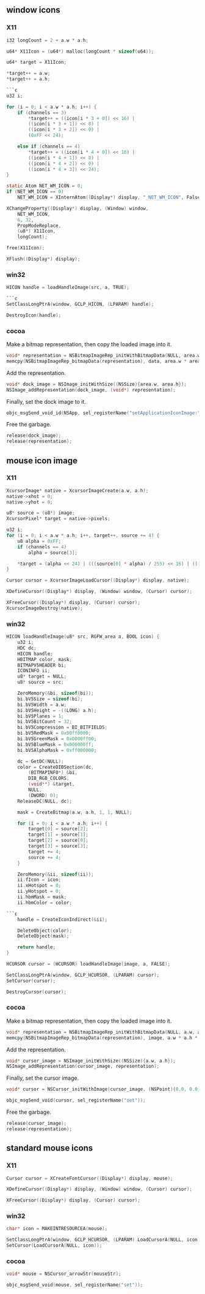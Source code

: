 
## window icons 

### X11
```c
i32 longCount = 2 + a.w * a.h;

u64* X11Icon = (u64*) malloc(longCount * sizeof(u64));
```

```c
u64* target = X11Icon;

*target++ = a.w;
*target++ = a.h;

```c
u32 i;

for (i = 0; i < a.w * a.h; i++) {
    if (channels == 3)
        *target++ = ((icon[i * 3 + 0]) << 16) |
        ((icon[i * 3 + 1]) << 8) |
        ((icon[i * 3 + 2]) << 0) |
        (0xFF << 24);

    else if (channels == 4)
        *target++ = ((icon[i * 4 + 0]) << 16) |
        ((icon[i * 4 + 1]) << 8) |
        ((icon[i * 4 + 2]) << 0) |
        ((icon[i * 4 + 3]) << 24);
}
```

```c
static Atom NET_WM_ICON = 0;
if (NET_WM_ICON == 0)
    NET_WM_ICON = XInternAtom((Display*) display, "_NET_WM_ICON", False);

XChangeProperty((Display*) display, (Window) window,
    NET_WM_ICON,
    6, 32,
    PropModeReplace,
    (u8*) X11Icon,
    longCount);
```

```c
free(X11Icon);

XFlush((Display*) display);
```

### win32

```c
HICON handle = loadHandleImage(src, a, TRUE);

```c
SetClassLongPtrA(window, GCLP_HICON, (LPARAM) handle);
```

```c
DestroyIcon(handle);
```

### cocoa

Make a bitmap representation, then copy the loaded image into it.
```c
void* representation = NSBitmapImageRep_initWithBitmapData(NULL, area.w, area.h, 8, channels, (channels == 4), false, "NSCalibratedRGBColorSpace", 1 << 1, area.w * channels, 8 * channels);
memcpy(NSBitmapImageRep_bitmapData(representation), data, area.w * area.h * channels);
```

Add the representation.
```c
void* dock_image = NSImage_initWithSize((NSSize){area.w, area.h});
NSImage_addRepresentation(dock_image, (void*) representation);
```

Finally, set the dock image to it.

```c
objc_msgSend_void_id(NSApp, sel_registerName("setApplicationIconImage:"), dock_image);
```

Free the garbage.
```c
release(dock_image);
release(representation);
```



## mouse icon image

### X11
```c
XcursorImage* native = XcursorImageCreate(a.w, a.h);
native->xhot = 0;
native->yhot = 0;
```

```c
u8* source = (u8*) image;
XcursorPixel* target = native->pixels;
```

```c
u32 i;
for (i = 0; i < a.w * a.h; i++, target++, source += 4) {
    u8 alpha = 0xFF;
    if (channels == 4)
        alpha = source[3];

    *target = (alpha << 24) | (((source[0] * alpha) / 255) << 16) | (((source[1] * alpha) / 255) << 8) | (((source[2] * alpha) / 255) << 0);
}
```

```c
Cursor cursor = XcursorImageLoadCursor((Display*) display, native);
```

```c
XDefineCursor((Display*) display, (Window) window, (Cursor) cursor);
```

```c
XFreeCursor((Display*) display, (Cursor) cursor);
XcursorImageDestroy(native);
```

### win32

```c
HICON loadHandleImage(u8* src, RGFW_area a, BOOL icon) {
    u32 i;
    HDC dc;
    HICON handle;
    HBITMAP color, mask;
    BITMAPV5HEADER bi;
    ICONINFO ii;
    u8* target = NULL;
    u8* source = src;

    ZeroMemory(&bi, sizeof(bi));
    bi.bV5Size = sizeof(bi);
    bi.bV5Width = a.w;
    bi.bV5Height = -((LONG) a.h);
    bi.bV5Planes = 1;
    bi.bV5BitCount = 32;
    bi.bV5Compression = BI_BITFIELDS;
    bi.bV5RedMask = 0x00ff0000;
    bi.bV5GreenMask = 0x0000ff00;
    bi.bV5BlueMask = 0x000000ff;
    bi.bV5AlphaMask = 0xff000000;
```

```c
    dc = GetDC(NULL);
    color = CreateDIBSection(dc,
        (BITMAPINFO*) &bi,
        DIB_RGB_COLORS,
        (void**) &target,
        NULL,
        (DWORD) 0);
    ReleaseDC(NULL, dc);
```

```c
    mask = CreateBitmap(a.w, a.h, 1, 1, NULL);
```

```c
    for (i = 0; i < a.w * a.h; i++) {
        target[0] = source[2];
        target[1] = source[1];
        target[2] = source[0];
        target[3] = source[3];
        target += 4;
        source += 4;
    }
```

```c
    ZeroMemory(&ii, sizeof(ii));
    ii.fIcon = icon;
    ii.xHotspot = 0;
    ii.yHotspot = 0;
    ii.hbmMask = mask;
    ii.hbmColor = color;

```c
    handle = CreateIconIndirect(&ii);
```

```c
    DeleteObject(color);
    DeleteObject(mask);

    return handle;
}
```

```c
HCURSOR cursor = (HCURSOR) loadHandleImage(image, a, FALSE);
```

```c
SetClassLongPtrA(window, GCLP_HCURSOR, (LPARAM) cursor);
SetCursor(cursor);
```

```c
DestroyCursor(cursor);
```

### cocoa

Make a bitmap representation, then copy the loaded image into it.
```c
void* representation = NSBitmapImageRep_initWithBitmapData(NULL, a.w, a.h, 8, channels, (channels == 4), false, "NSCalibratedRGBColorSpace", 1 << 1, a.w * channels, 8 * channels);
memcpy(NSBitmapImageRep_bitmapData(representation), image, a.w * a.h * channels);
```

Add the representation.
```c
void* cursor_image = NSImage_initWithSize((NSSize){a.w, a.h});
NSImage_addRepresentation(cursor_image, representation);
```

Finally, set the cursor image.

```c
void* cursor = NSCursor_initWithImage(cursor_image, (NSPoint){0.0, 0.0});

objc_msgSend_void(cursor, sel_registerName("set"));
```

Free the garbage.

```c
release(cursor_image);
release(representation);
```

## standard mouse icons
### X11
```c
Cursor cursor = XCreateFontCursor((Display*) display, mouse);
```

```c
XDefineCursor((Display*) display, (Window) window, (Cursor) cursor);
```

```c
XFreeCursor((Display*) display, (Cursor) cursor);
```

### win32

```c
char* icon = MAKEINTRESOURCEA(mouse);
```

```c
SetClassLongPtrA(window, GCLP_HCURSOR, (LPARAM) LoadCursorA(NULL, icon));
SetCursor(LoadCursorA(NULL, icon));
```

### cocoa

```c
void* mouse = NSCursor_arrowStr(mouseStr);
```

```c
objc_msgSend_void(mouse, sel_registerName("set"));
```	
